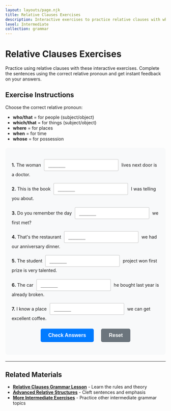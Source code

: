 ```yaml
---
layout: layouts/page.njk
title: Relative Clauses Exercises
description: Interactive exercises to practice relative clauses with who, which, that, where, when. Complete sentences, get instant feedback, and improve your English grammar skills.
level: Intermediate
collection: grammar
---
```


# Relative Clauses Exercises

Practice using relative clauses with these interactive exercises. Complete the sentences using the correct relative pronoun and get instant feedback on your answers.

## Exercise Instructions

Choose the correct relative pronoun:
- **who/that** = for people (subject/object)
- **which/that** = for things (subject/object)
- **where** = for places
- **when** = for time
- **whose** = for possession

<div class="interactive-exercise" id="relative-clauses-exercise" data-exercise-id="relative-clauses-intermediate">
  <div class="exercise-item">
    <p><strong>1.</strong> The woman <input type="text" class="fill-blank" data-answer="who" placeholder="______"> lives next door is a doctor.</p>
  </div>
  
  <div class="exercise-item">
    <p><strong>2.</strong> This is the book <input type="text" class="fill-blank" data-answer="which" placeholder="______"> I was telling you about.</p>
  </div>
  
  <div class="exercise-item">
    <p><strong>3.</strong> Do you remember the day <input type="text" class="fill-blank" data-answer="when" placeholder="______"> we first met?</p>
  </div>
  
  <div class="exercise-item">
    <p><strong>4.</strong> That's the restaurant <input type="text" class="fill-blank" data-answer="where" placeholder="______"> we had our anniversary dinner.</p>
  </div>
  
  <div class="exercise-item">
    <p><strong>5.</strong> The student <input type="text" class="fill-blank" data-answer="whose" placeholder="______"> project won first prize is very talented.</p>
  </div>
  
  <div class="exercise-item">
    <p><strong>6.</strong> The car <input type="text" class="fill-blank" data-answer="that" placeholder="______"> he bought last year is already broken.</p>
  </div>
  
  <div class="exercise-item">
    <p><strong>7.</strong> I know a place <input type="text" class="fill-blank" data-answer="where" placeholder="______"> we can get excellent coffee.</p>
  </div>
  
  <div class="exercise-controls">
    <button onclick="checkAnswers('relative-clauses-exercise')" class="check-btn">Check Answers</button>
    <button onclick="resetExercise('relative-clauses-exercise')" class="reset-btn">Reset</button>
  </div>
  
  <div id="relative-clauses-exercise-results" class="results-section" style="display: none;">
    <h4>Results:</h4>
    <p id="relative-clauses-exercise-score"></p>
    <div id="relative-clauses-exercise-feedback"></div>
  </div>
</div>

<script>
function checkAnswers(exerciseId) {
  const exercise = document.getElementById(exerciseId);
  const inputs = exercise.querySelectorAll('.fill-blank');
  const resultsDiv = document.getElementById(exerciseId + '-results');
  const scoreP = document.getElementById(exerciseId + '-score');
  const feedbackDiv = document.getElementById(exerciseId + '-feedback');
  
  let correct = 0;
  let total = inputs.length;
  let feedback = '';
  
  inputs.forEach((input, index) => {
    const userAnswer = input.value.trim().toLowerCase();
    const correctAnswer = input.dataset.answer.toLowerCase();
    
    input.classList.remove('correct', 'incorrect');
    
    if (userAnswer === correctAnswer) {
      input.classList.add('correct');
      correct++;
    } else {
      input.classList.add('incorrect');
      feedback += `<p><strong>Question ${index + 1}:</strong> Your answer: "${input.value}" | Correct answer: "${input.dataset.answer}"</p>`;
    }
  });
  
  resultsDiv.style.display = 'block';
  scoreP.textContent = `Score: ${correct}/${total} (${Math.round(correct/total*100)}%)`;
  
  if (correct === total) {
    feedbackDiv.innerHTML = '<p style="color: green; font-weight: bold;">Excellent! All answers are correct! 🎉</p>';
  } else {
    feedbackDiv.innerHTML = feedback;
  }
}

function resetExercise(exerciseId) {
  const exercise = document.getElementById(exerciseId);
  const inputs = exercise.querySelectorAll('.fill-blank');
  const resultsDiv = document.getElementById(exerciseId + '-results');
  
  inputs.forEach(input => {
    input.value = '';
    input.classList.remove('correct', 'incorrect');
  });
  
  resultsDiv.style.display = 'none';
}
</script>

<style>
.interactive-exercise {
  background: #f8f9fa;
  padding: 20px;
  border-radius: 8px;
  margin: 20px 0;
}

.exercise-item {
  margin: 15px 0;
  line-height: 1.6;
}

.fill-blank {
  border: 2px solid #ddd;
  padding: 8px 12px;
  border-radius: 4px;
  font-size: 16px;
  min-width: 80px;
  margin: 0 5px;
  transition: border-color 0.3s;
}

.fill-blank:focus {
  outline: none;
  border-color: #007bff;
}

.fill-blank.correct {
  border-color: #28a745;
  background-color: #d4edda;
}

.fill-blank.incorrect {
  border-color: #dc3545;
  background-color: #f8d7da;
}

.exercise-controls {
  margin: 20px 0;
  text-align: center;
}

.check-btn, .reset-btn {
  background: #007bff;
  color: white;
  border: none;
  padding: 12px 24px;
  border-radius: 5px;
  cursor: pointer;
  margin: 0 10px;
  font-size: 16px;
  font-weight: bold;
  transition: background-color 0.3s;
}

.check-btn:hover {
  background: #0056b3;
}

.reset-btn {
  background: #6c757d;
}

.reset-btn:hover {
  background: #5a6268;
}

.results-section {
  margin-top: 20px;
  padding: 15px;
  background: #f8f9fa;
  border-radius: 5px;
  border-left: 4px solid #007bff;
}

.results-section p {
  margin: 5px 0;
  padding: 8px;
  background: #fff3cd;
  border: 1px solid #ffeaa7;
  border-radius: 3px;
  font-size: 14px;
}
</style>

---

## Related Materials

- **[Relative Clauses Grammar Lesson](/grammar/intermediate/relative-clauses/)** - Learn the rules and theory
- **[Advanced Relative Structures](/grammar/advanced/cleft-sentences/)** - Cleft sentences and emphasis
- **[More Intermediate Exercises](/exercises/)** - Practice other intermediate grammar topics